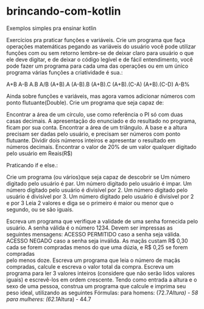 # brincando-com-kotlin

Exemplos simples pra ensinar kotlin

Exercícios pra praticar funções e variáveis.
Crie um programa que faça operações matemáticas pegando as variáveis do usuário você pode utilizar funções com ou sem
retorno lembre-se de deixar claro para usuário o que ele deve digitar, e de deixar o código legível e de fácil 
entendimento, você pode fazer um programa para cada uma das operações ou em um único programa várias funções a
criatividade é sua.:

A+B
A-B
A.B
A/B
(A+B).A
(A-B).B
(A+B).C
(A+B).(C-A)
(A+B).(C-D)
A-B%

Ainda sobre funções e variáveis, mas agora vamos adicionar números com ponto flutuante(Double). 
Crie um programa que seja capaz de:

Encontrar a área de um círculo, use como referência o PI só com duas casas decimais. 
A apresentação do enunciado e do resultado no programa, ficam por sua conta.
Encontrar a área de um triângulo. A base e a altura precisam ser dadas pelo usuário, e precisam ser números com ponto flutuante.
Dividir dois números inteiros e apresentar o resultado em números decimais.
Encontrar o valor de 20% de um valor qualquer digitado pelo usuário em Reais(R$)

Praticando if e else.:

Crie um programa (ou vários)que seja capaz de descobrir se
Um número digitado pelo usuário é par.
Um número digitado pelo usuário é impar.
Um número digitado pelo usuário é divisível por 2.
Um número digitado pelo usuário é divisível por 3.
Um número digitado pelo usuário é divisível por 2 e por 3
Leia 2 valores e diga se o primeiro é maior ou menor que o segundo, ou se são iguais.

Escreva um programa que verifique a validade de uma senha fornecida pelo usuário. A senha válida é o número 1234.
Devem ser	impressas as seguintes mensagens:
ACESSO PERMITIDO caso a senha	seja válida.
ACESSO NEGADO caso a senha seja inválida.
As maçãs custam R$	0,30 cada se forem compradas menos do que uma dúzia, e R$ 0,25 se forem compradas	
pelo menos doze. Escreva um programa que leia o número de maçãs compradas, calcule e escreva o valor total da compra.
Escreva um programa para ler 3 valores inteiros (considere que não serão lidos valores iguais) e escrevê-los	em ordem crescente.
Tendo como entrada	a altura e o sexo de uma pessoa, construa um programa que calcule e imprima seu peso ideal, utilizando as seguintes Fórmulas:
para homens: (72.7*Altura) - 58
para mulheres: (62.1*Altura) - 44.7
